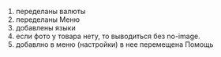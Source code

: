 1. переделаны валюты
2. переделаны Меню
3. добавлены языки
4. если фото у товара нету, то выводиться без no-image.
5. добавлно в меню (настройки) в нее перемещена Помощь